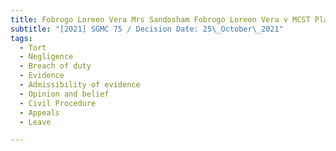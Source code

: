 ```yaml
---
title: Fobrogo Loreen Vera Mrs Sandosham Fobrogo Loreen Vera v MCST Plan No 1614
subtitle: "[2021] SGMC 75 / Decision Date: 25\_October\_2021"
tags:
  - Tort
  - Negligence
  - Breach of duty
  - Evidence
  - Admissibility of evidence
  - Opinion and belief
  - Civil Procedure
  - Appeals
  - Leave

---
```

